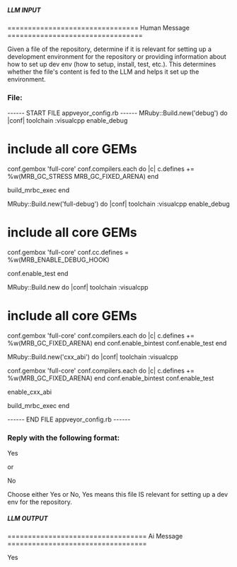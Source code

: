 ##### LLM INPUT #####
================================ Human Message =================================

Given a file of the repository, determine if it is relevant for setting up a development environment for the repository or providing information about how to set up dev env (how to setup, install, test, etc.). This determines whether the file's content is fed to the LLM and helps it set up the environment.

### File:
------ START FILE appveyor_config.rb ------
MRuby::Build.new('debug') do |conf|
  toolchain :visualcpp
  enable_debug

  # include all core GEMs
  conf.gembox 'full-core'
  conf.compilers.each do |c|
    c.defines += %w(MRB_GC_STRESS MRB_GC_FIXED_ARENA)
  end

  build_mrbc_exec
end

MRuby::Build.new('full-debug') do |conf|
  toolchain :visualcpp
  enable_debug

  # include all core GEMs
  conf.gembox 'full-core'
  conf.cc.defines = %w(MRB_ENABLE_DEBUG_HOOK)

  conf.enable_test
end

MRuby::Build.new do |conf|
  toolchain :visualcpp

  # include all core GEMs
  conf.gembox 'full-core'
  conf.compilers.each do |c|
    c.defines += %w(MRB_GC_FIXED_ARENA)
  end
  conf.enable_bintest
  conf.enable_test
end

MRuby::Build.new('cxx_abi') do |conf|
  toolchain :visualcpp

  conf.gembox 'full-core'
  conf.compilers.each do |c|
    c.defines += %w(MRB_GC_FIXED_ARENA)
  end
  conf.enable_bintest
  conf.enable_test

  enable_cxx_abi

  build_mrbc_exec
end

------ END FILE appveyor_config.rb ------

### Reply with the following format:

<rel>Yes</rel>

or

<rel>No</rel>

Choose either Yes or No, Yes means this file IS relevant for setting up a dev env for the repository.

##### LLM OUTPUT #####
================================== Ai Message ==================================

<rel>Yes</rel>